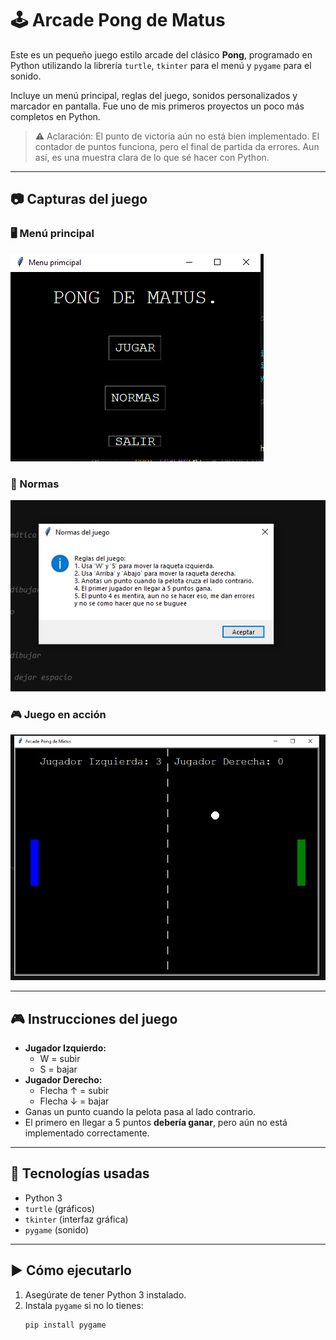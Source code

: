 # 🕹️ Arcade Pong de Matus

Este es un pequeño juego estilo arcade del clásico **Pong**, programado en Python utilizando la librería `turtle`, `tkinter` para el menú y `pygame` para el sonido.

Incluye un menú principal, reglas del juego, sonidos personalizados y marcador en pantalla. Fue uno de mis primeros proyectos un poco más completos en Python.

> ⚠️ Aclaración: El punto de victoria aún no está bien implementado. El contador de puntos funciona, pero el final de partida da errores. Aun así, es una muestra clara de lo que sé hacer con Python.

---

## 📷 Capturas del juego

### 🖥️ Menú principal
![Menú principal](./pagina-principal-preview.png)

### 📜 Normas
![Normas](./Normas-preview.png)

### 🎮 Juego en acción
![Juego en marcha](./Juego-preview.png)

---

## 🎮 Instrucciones del juego

- **Jugador Izquierdo:**  
  - W = subir  
  - S = bajar  
- **Jugador Derecho:**  
  - Flecha ↑ = subir  
  - Flecha ↓ = bajar  
- Ganas un punto cuando la pelota pasa al lado contrario.  
- El primero en llegar a 5 puntos **debería ganar**, pero aún no está implementado correctamente.

---

## 🧰 Tecnologías usadas

- Python 3
- `turtle` (gráficos)
- `tkinter` (interfaz gráfica)
- `pygame` (sonido)

---

## ▶️ Cómo ejecutarlo

1. Asegúrate de tener Python 3 instalado.
2. Instala `pygame` si no lo tienes:
   ```bash
   pip install pygame
